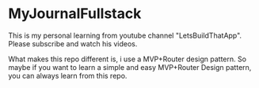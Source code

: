 # MyJournalFullstack

This is my personal learning from youtube channel "LetsBuildThatApp". Please subscribe and watch his videos.

What makes this repo different is, i use a MVP+Router design pattern. So maybe if you want to learn a simple and easy MVP+Router Design pattern, you can always learn from this repo.
